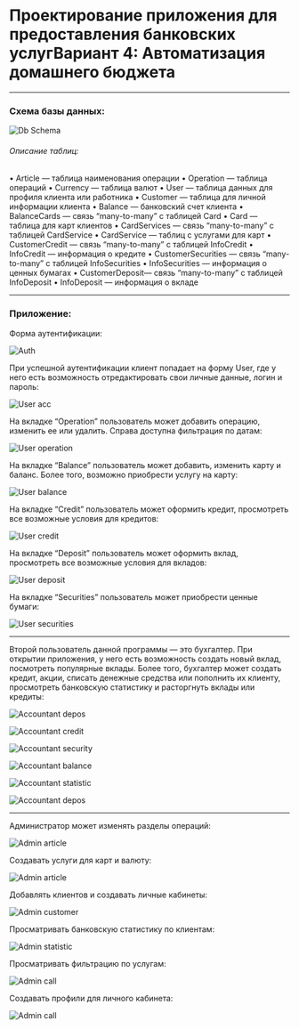 # Проектирование приложения для предоставления банковских услугВариант 4: Автоматизация домашнего бюджета

---

### Схема базы данных:

![Db Schema](/docs/db.png)

###### Описание таблиц:

•	Article — таблица наименования операции
•	Operation — таблица операций
•	Currency — таблица валют
•	User — таблица данных для профиля клиента или работника
•	Customer — таблица для личной информации клиента
•	Balance — банковский счет клиента
•	BalanceCards — связь “many-to-many” с таблицей Card
•	Card — таблица для карт клиентов
•	CardServices — связь “many-to-many” с таблицей CardService
•	CardService — таблиц с услугами для карт
•	CustomerCredit — связь “many-to-many” с таблицей InfoCredit
•	InfoCredit — информация о кредите
•	CustomerSecurities — связь “many-to-many” с таблицей InfoSecurities
•	InfoSecurities — информация о ценных бумагах
•	CustomerDeposit— связь “many-to-many” с таблицей InfoDeposit
•	InfoDeposit — информация о вкладе

---

### Приложение:

Форма аутентификации:

![Auth](/docs/auth.png)

При успешной аутентификации клиент попадает на форму User, где у него есть возможность отредактировать свои личные данные, логин и пароль:

![User acc](/docs/userAcc.png)

На вкладке “Operation” пользователь может добавить операцию, изменить ее или удалить. Справа доступна фильтрация по датам:

![User operation](/docs/userOperations.png)

На вкладке “Balance” пользователь может добавить, изменить карту и баланс. Более того, возможно приобрести услугу на карту:

![User balance](/docs/userBalance.png)

На вкладке “Credit” пользователь может оформить кредит, просмотреть все возможные условия для кредитов:

![User credit](/docs/userCredit.png)

На вкладке “Deposit” пользователь может оформить вклад, просмотреть все возможные условия для вкладов:

![User deposit](/docs/userDeposit.png)

На вкладке “Securities” пользователь может приобрести ценные бумаги:

![User securities](/docs/userSecurities.png)

---

Второй пользователь данной программы — это бухгалтер. При открытии приложения, у него есть возможность создать новый вклад, посмотреть популярные вклады. Более того, бухгалтер может создать кредит, акции, списать денежные средства или пополнить их клиенту, просмотреть банковскую статистику и расторгнуть вклады или кредиты:

![Accountant depos](/docs/accountantDepos.png)

![Accountant credit](/docs/accountantCredit.png)

![Accountant security](/docs/accountantSecurities.png)

![Accountant balance](/docs/accountantCustomerBalance.png)

![Accountant statistic](/docs/accountantStatistic.png)

![Accountant depos](/docs/accountantCustomerCredit.png)

---

Администратор может изменять разделы операций:

![Admin article](/docs/adminArticle.png)

Создавать услуги для карт и валюту:

![Admin article](/docs/adminCurrency.png)

Добавлять клиентов и создавать личные кабинеты:

![Admin customer](/docs/adminCustomer.png)

Просматривать банковскую статистику по клиентам:

![Admin statistic](/docs/adminStatistic.png)

Просматривать фильтрацию по услугам:

![Admin call](/docs/adminCall.png)

Создавать профили для личного кабинета:

![Admin call](/docs/adminUser.png)





















